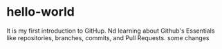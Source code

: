 # hello-world
It is my first introduction to GitHup. Nd learning about Github's Essentials like repositories, branches, commits, and Pull Requests. 
some changes
